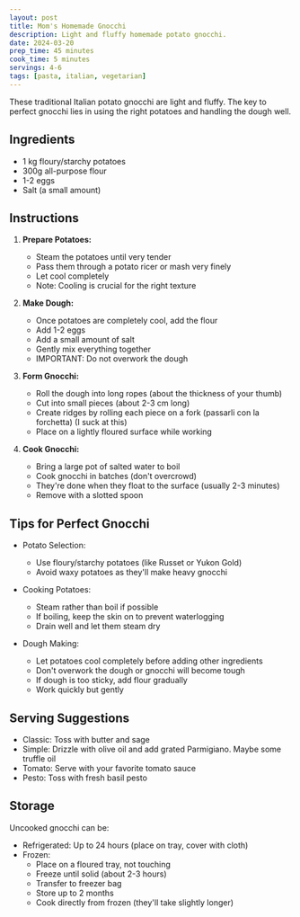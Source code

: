 ```yaml
---
layout: post
title: Mom's Homemade Gnocchi
description: Light and fluffy homemade potato gnocchi.
date: 2024-03-20
prep_time: 45 minutes
cook_time: 5 minutes
servings: 4-6
tags: [pasta, italian, vegetarian]
---
```


These traditional Italian potato gnocchi are light and fluffy. The key to perfect gnocchi lies in using the right potatoes and handling the dough well.

## Ingredients

- 1 kg floury/starchy potatoes
- 300g all-purpose flour
- 1-2 eggs
- Salt (a small amount)

## Instructions

1. **Prepare Potatoes:**
   - Steam the potatoes until very tender
   - Pass them through a potato ricer or mash very finely
   - Let cool completely
   - Note: Cooling is crucial for the right texture

2. **Make Dough:**
   - Once potatoes are completely cool, add the flour
   - Add 1-2 eggs
   - Add a small amount of salt
   - Gently mix everything together
   - IMPORTANT: Do not overwork the dough

3. **Form Gnocchi:**
   - Roll the dough into long ropes (about the thickness of your thumb)
   - Cut into small pieces (about 2-3 cm long)
   - Create ridges by rolling each piece on a fork (passarli con la forchetta) (I suck at this)
   - Place on a lightly floured surface while working

4. **Cook Gnocchi:**
   - Bring a large pot of salted water to boil
   - Cook gnocchi in batches (don't overcrowd)
   - They're done when they float to the surface (usually 2-3 minutes)
   - Remove with a slotted spoon

## Tips for Perfect Gnocchi

- Potato Selection:
  - Use floury/starchy potatoes (like Russet or Yukon Gold)
  - Avoid waxy potatoes as they'll make heavy gnocchi

- Cooking Potatoes:
  - Steam rather than boil if possible
  - If boiling, keep the skin on to prevent waterlogging
  - Drain well and let them steam dry

- Dough Making:
  - Let potatoes cool completely before adding other ingredients
  - Don't overwork the dough or gnocchi will become tough
  - If dough is too sticky, add flour gradually
  - Work quickly but gently

## Serving Suggestions

- Classic: Toss with butter and sage
- Simple: Drizzle with olive oil and add grated Parmigiano. Maybe some truffle oil
- Tomato: Serve with your favorite tomato sauce
- Pesto: Toss with fresh basil pesto

## Storage

Uncooked gnocchi can be:
- Refrigerated: Up to 24 hours (place on tray, cover with cloth)
- Frozen:
  - Place on a floured tray, not touching
  - Freeze until solid (about 2-3 hours)
  - Transfer to freezer bag
  - Store up to 2 months
  - Cook directly from frozen (they'll take slightly longer)
